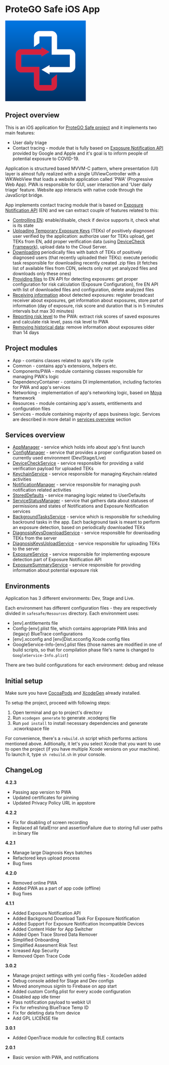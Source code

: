 # ProteGO Safe iOS App

![Logo](./ghImages/logo.png "ProteGO Safe")

## Project overview

This is an iOS application for [ProteGO Safe project](https://github.com/ProteGO-Safe/specs) and it implements two main features:
* User daily triage
* Contact tracing - module that is fully based on [Exposure Notification API](https://developer.apple.com/documentation/exposurenotification) provided by Google and Apple and it's goal is to inform people of potential exposure to COVID-19.

Application is structured based MVVM-C pattern, where presentation (UI) layer is almost fully realized with a single UIViewController with a WKWebView that loads a website application called 'PWA' (Progressive Web App). PWA is responsible for GUI, user interaction and 'User daily triage' feature. Website app interacts with native code through the JavaScript bridge.

App implements contact tracing module that is based on [Exposure Notification API](https://developer.apple.com/documentation/exposurenotification) (EN) and we can extract couple of features related to this:
* [Controlling EN](Documentation/ControllingExposureNotification.md): enable/disable, check if device supports it, check what is its state
* [Uploading Temporary Exposure Keys](Documentation/UploadingTemporaryExposureKeys.md) (TEKs) of positively diagnosed user verified by the application: authorize user for TEKs upload, get TEKs from EN, add proper verification data (using [DeviceCheck Framework](https://developer.apple.com/documentation/devicecheck)), upload data to the Cloud Server.
* [Downloading](Documentation/DownloadingDiagnosisKeys.md) periodically files with batch of TEKs of positively diagnosed users (that recently uploaded their TEKs): execute periodic task responsible for downloading recently created .zip files (it fetches list of available files from CDN, selects only not yet analyzed files and downloads only these ones)
* [Providing files](Documentation/ProvidingDiagnosisKeys.md) to EN API for detecting exposures: get proper configuration for risk calculation (Exposure Configuration), fire EN API with list of downloaded files and configuration, delete analyzed files
* [Receiving information](Documentation/ReceivingExposuresInformation.md) about detected exposures: register broadcast receiver about exposures, get information about exposures, store part of information (day of exposure, risk score and duration that is in 5 minutes intervals but max 30 minutes)
* [Reporting risk level](Documentation/ReportingRiskLevel.md) to the PWA: extract risk scores of saved exposures and calculate risk level, pass risk level to PWA
* [Removing historical data](Documentation/RemovingHistoricalData.md): remove information about exposures older than 14 days

## Project modules

- App - contains classes related to app's life cycle
- Common - contains app's extensions, helpers etc. 
- Components/PWA - module containing classes responsible for managing PWA's logic
- DependencyContainer - contains DI implementation, including factories for PWA and app's services
- Networking - implementation of app's networking logic, based on [Moya](https://github.com/Moya/Moya) framework
- Resources - module containing app's assets, entitlements and configuration files
- Services - module containing majority of apps business logic. Services are described in more detail in [services overview](#services-overview) section


## Services overview

* [AppManager](safesafe/Services/AppManager.swift) - service which holds info about app's first launch
* [ConfigManager](safesafe/Services/ConfigManager.swift) - service that provides a proper configuration based on currently used environment (Dev/Stage/Live)
* [DeviceCheckService](safesafe/Services/DeviceCheckService.swift) - service responsible for providing a valid verification payload for uploaded TEKs
* [KeychainService](safesafe/Services/KeychainService.swift) - service responsible for managing Keychain related activities
* [NotificationManager](safesafe/Services/NotificationManager.swift) - service responsible for managing push notification related activities
* [StoredDefaults](safesafe/Services/StoredDefaults.swift) - service managing logic related to UserDefaults
* [ServiceStatusManager](safesafe/Services/AppStatus/ServiceStatusManager.swift) - service that gathers data about statuses of permissions and states of Notifications and Exposure Notification services
* [BackgroundTasksService](safesafe/Services/ExposureNotification/BackgroundTasksService.swift) - service which is responsible for scheduling backround tasks in the app. Each background task is meant to perform an exposure detection, based on periodically downloaded TEKs
* [DiagnosisKeysDownloadService](safesafe/Services/ExposureNotification/DiagnosisKeysDownloadService.swift) - service responsible for downloading TEKs from the server
* [DiagnosisKeysUploadService](safesafe/Services/ExposureNotification/DiagnosisKeysUploadService.swift) - service responsible for uploading TEKs to the server
* [ExposureService](safesafe/Services/ExposureNotification/ExposureService.swift) - service responsible for implementing exposure detection part of Exposure Notification API
* [ExposureSummaryService](safesafe/Services/ExposureNotification/ExposureSummaryService.swift) - service responsible for providing information about potential exposure risk


## Environments

Application has 3 different environments: Dev, Stage and Live.

Each environment has different configuration files - they are respectively divided in `safesafe/Resources` directory. 
Each environment uses:
- \[env\].entitlements file
- Config-\[env\].plist file, which contains appropriate PWA links and (legacy) BlueTrace configurations
- \[env\].xcconfig and \[env\]Dist.xcconfig Xcode config files
- GoogleService-Info-\[env\].plist files (those names are modified in one of build scripts, so that for compilation phase file's name is changed to `GoogleService-Info.plist`)

There are two build configurations for each environment: debug and release


## Initial setup

Make sure you have [CocoaPods](https://cocoapods.org) and [XcodeGen](https://github.com/yonaskolb/XcodeGen) already installed.

To setup the project, proceed with following steps:
1. Open terminal and go to project's directory
3. Run `xcodegen generate` to generate .xcodeproj file
4. Run `pod install` to install necessary dependencies and generate .xcworkspace file

For convenience, there's a `rebuild.sh` script which performs actions mentioned above. Aditionally, it let's you select Xcode that you want to use to open the project (if you have multiple Xcode versions on your machine).
To launch it, type `sh rebuild.sh` in your console.

## ChangeLog

**4.2.3**

- Passing app version to PWA
- Updated certificates for pinning
- Updated Privacy Policy URL in appstore

**4.2.2**

- Fix for disabling of screen recording
- Replaced all fatalError and assertionFailure due to storing full user paths in binary file

**4.2.1**

- Manage large Diagnosis Keys batches
- Refactored keys upload process
- Bug fixes

**4.2.0**

- Removed online PWA
- Added PWA as a part of app code (offline)
- Bug fixes

**4.1.1**

- Added Exposure Notification API
- Added Background Download Task For Exposure Notification
- Added Support For Exposure Notification Incompatible Devices
- Added Content Hider for App Switcher
- Added Open Trace Stored Data Remover
- Simplified Onboarding
- Simplified Assesment Risk Test
- Icreased App Security
- Removed Open Trace Code


**3.0.2**

- Manage project settings with yml config files - XcodeGen added
- Debug console added for Stage and Dev configs
- Moved anonymous signIn to Firebase on app start
- Added custom Config.plist for every xcode configuration
- Disabled app idle timer
- Pass notification payload to webkit UI
- Fix for refreshing BlueTrace Temp ID
- Fix for deleting data from device
- Add GPL LICENSE file


**3.0.1**

- Added OpenTrace module for collecting BLE contacts


**2.0.1**

- Basic version with PWA, and notifications
